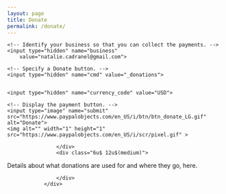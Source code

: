 ```yaml
---
layout: page
title: Donate
permalink: /donate/
---
```


<div class="row">
					<div class="6u 12u$(medium)">
<form action="https://www.paypal.com/cgi-bin/webscr" method="post">

    <!-- Identify your business so that you can collect the payments. -->
    <input type="hidden" name="business"
        value="natalie.cadranel@gmail.com">

    <!-- Specify a Donate button. -->
    <input type="hidden" name="cmd" value="_donations">


    <input type="hidden" name="currency_code" value="USD">

    <!-- Display the payment button. -->
    <input type="image" name="submit"
    src="https://www.paypalobjects.com/en_US/i/btn/btn_donate_LG.gif"
    alt="Donate">
    <img alt="" width="1" height="1"
    src="https://www.paypalobjects.com/en_US/i/scr/pixel.gif" >

</form>

					</div>
					<div class="6u$ 12u$(medium)">

Details about what donations are used for and where they go, here.


					</div>
				</div>




